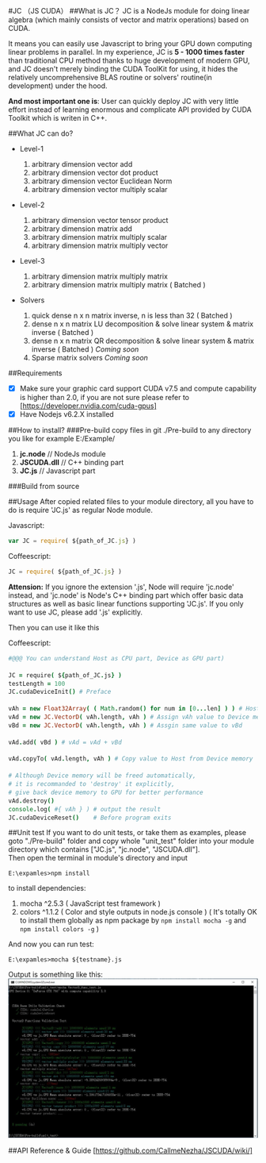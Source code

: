 #JC （JS CUDA）
##What is JC？
JC is a NodeJs module for doing linear algebra (which mainly consists of vector and matrix operations) based on CUDA.

It means you can easily use Javascript to bring your GPU down computing linear problems in parallel. In my experience, JC is **5 - 1000 times faster** than traditional CPU method thanks to huge development of modern GPU, and JC doesn't merely binding the CUDA ToolKit for using, it hides the relatively uncomprehensive BLAS routine or solvers' routine(in development) under the hood.

**And most important one is**: User can quickly deploy JC with very little effort instead of learning enormous and complicate API provided by CUDA Toolkit which is writen in C++.

##What JC can do?
 * Level-1
   1. arbitrary dimension vector add
   2. arbitrary dimension vector dot product
   3. arbitrary dimension vector Euclidean Norm
   4. arbitrary dimension vector multiply scalar
   
 * Level-2
   1. arbitrary dimension vector tensor product
   2. arbitrary dimension matrix add
   3. arbitrary dimension matrix multiply scalar
   4. arbitrary dimension matrix multiply vector
  
 * Level-3
   1. arbitrary dimension matrix multiply matrix
   2. arbitrary dimension matrix multiply matrix ( Batched )
 
 * Solvers
   1. quick dense n x n matrix inverse, n is less than 32 ( Batched )
   2. dense n x n matrix LU decomposition & solve linear system & matrix inverse ( Batched )
   3. dense n x n matrix QR decomposition & solve linear system & matrix inverse ( Batched ) *Coming soon*
   4. Sparse matrix solvers *Coming soon*

##Requirements
- [x] Make sure your graphic card support CUDA v7.5 and compute capability is higher than 2.0, if you are not sure please refer to [https://developer.nvidia.com/cuda-gpus]
- [x] Have Nodejs v6.2.X installed

##How to install?
###Pre-build
copy files in git ./Pre-build to any directory you like for example E:/Example/
 1. **jc.node**  // NodeJs module
 2. **JSCUDA.dll** // C++ binding part
 3. **JC.js** // Javascript part

###Build from source

##Usage
After copied related files to your module directory, all you have to do is require 'JC.js' as regular Node module.

Javascript:
```javascript
var JC = require( ${path_of_JC.js} )
```
Coffeescript:
```javascript
JC = require( ${path_of_JC.js} )
```
**Attension:** If you ignore the extension '.js', Node will require 'jc.node' instead, and 'jc.node' is Node's C++ binding part which offer basic data structures as well as basic linear functions supporting 'JC.js'. If you only want to use JC, please add '.js' explicitly.

Then you can use it like this

Coffeescript:
```coffeescript
#@@@ You can understand Host as CPU part, Device as GPU part)

JC = require( ${path_of_JC.js} )
testLength = 100
JC.cudaDeviceInit() # Preface

vAh = new Float32Array( ( Math.random() for num in [0...len] ) ) # Host memory
vAd = new JC.VectorD( vAh.length, vAh ) # Assign vAh value to Device memory
vBd = new JC.VectorD( vAh.length, vAh ) # Assgin same value to vBd

vAd.add( vBd ) # vAd = vAd + vBd

vAd.copyTo( vAd.length, vAh ) # Copy value to Host from Device memory

# Although Device memory will be freed automatically,
# it is recommanded to 'destroy' it explicitly,
# give back device memory to GPU for better performance
vAd.destroy()
console.log( #{ vAh } ) # output the result
JC.cudaDeviceReset()    # Before program exits

```

##Unit test
If you want to do unit tests, or take them as examples, please goto "./Pre-build" folder and copy whole "unit_test" folder into your module directory which contains ["JC.js", "jc.node", "JSCUDA.dll"].  
Then open the terminal in module's directory and input
```
E:\expamles>npm install
```
to install dependencies:
 1. mocha ^2.5.3 ( JavaScript test framework )
 2. colors ^1.1.2 ( Color and style outputs in node.js console )
 ( It's totally OK to install them globally as npm package by `npm install mocha -g` and `npm install colors -g` )

And now you can run test:
```
E:\expamles>mocha ${testname}.js
```
Output is something like this:
![test result](https://github.com/CallmeNezha/JSCUDA/blob/master/results/test.JPG)

##API Reference & Guide
[https://github.com/CallmeNezha/JSCUDA/wiki/]
